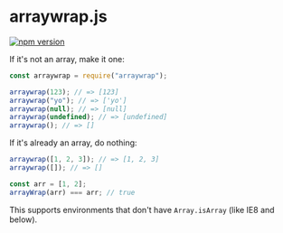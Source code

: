 # arraywrap.js

[![npm version](https://badge.fury.io/js/arraywrap.svg)](http://badge.fury.io/js/arraywrap)

If it's not an array, make it one:

```js
const arraywrap = require("arraywrap");

arraywrap(123); // => [123]
arraywrap("yo"); // => ['yo']
arraywrap(null); // => [null]
arraywrap(undefined); // => [undefined]
arraywrap(); // => []
```

If it's already an array, do nothing:

```js
arraywrap([1, 2, 3]); // => [1, 2, 3]
arraywrap([]); // => []

const arr = [1, 2];
arrayWrap(arr) === arr; // true
```

This supports environments that don't have `Array.isArray` (like IE8 and below).
